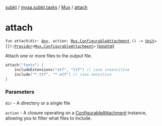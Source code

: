 [subkt](../../index.md) / [myaa.subkt.tasks](../index.md) / [Mux](index.md) / [attach](./attach.md)

# attach

`fun attach(dir: `[`Any`](https://kotlinlang.org/api/latest/jvm/stdlib/kotlin/-any/index.html)`, action: `[`Mux.ConfigurableAttachment`](-configurable-attachment/index.md)`.() -> `[`Unit`](https://kotlinlang.org/api/latest/jvm/stdlib/kotlin/-unit/index.html)` = {}): `[`Provider`](https://docs.gradle.org/current/javadoc/org/gradle/api/provider/Provider.html)`<`[`Mux.ConfigurableAttachment`](-configurable-attachment/index.md)`>` [(source)](https://github.com/Myaamori/SubKt/blob/0.1.4/src/main/kotlin/myaa/subkt/tasks/muxtask.kt#L662)

Attach one or more files to the output file.

``` kotlin
attach("fonts") {
    includeExtensions("otf", "ttf") // case insensitive
    include("*.ttf", "*.otf") // case sensitive
}
```

### Parameters

`dir` - A directory or a single file

`action` - A closure operating on a [ConfigurableAttachment](-configurable-attachment/index.md) instance,
allowing you to filter what files to include.